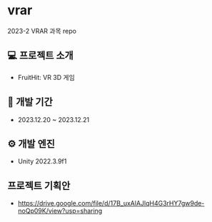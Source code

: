 # vrar
2023-2 VRAR 과목 repo

## :computer: 프로젝트 소개
- FruitHit: VR 3D 게임

## :date: 개발 기간
- 2023.12.20 ~ 2023.12.21

## :gear: 개발 엔진
- Unity 2022.3.9f1

## 프로젝트 기획안
- https://drive.google.com/file/d/17B_uxAlAJlqH4G3rHY7gw9de-noQp09K/view?usp=sharing
